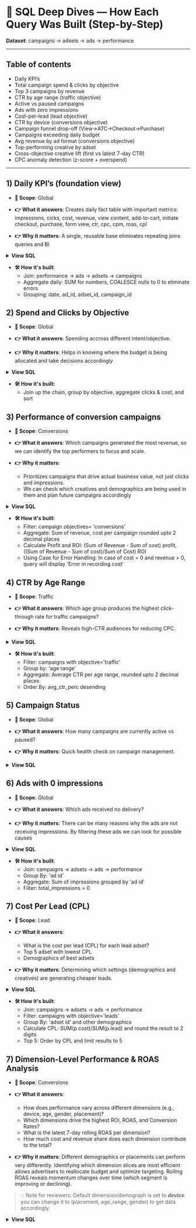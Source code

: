 # 📘 SQL Deep Dives — How Each Query Was Built (Step-by-Step)

**Dataset**: campaigns → adsets → ads → performance

---

## Table of contents
- Daily KPI’s
- Total campaign spend & clicks by objective
- Top 3 campaigns by revenue
- CTR by age range (traffic objective)
- Active vs paused campaigns
- Ads with zero impressions
- Cost-per-lead (lead objective)
- CTR by device (conversions objective)
- Campaign funnel drop-off (View→ATC→Checkout→Purchase)
- Campaigns exceeding daily budget
- Avg revenue by ad format (conversions objective)
- Top-performing creative by adset
- Cross-objective creative lift (first vs latest 7-day CTR)
- CPC anomaly detection (z-score + overspend)

---

## 1) Daily KPI’s (foundation view)
- **🎯 Scope**: Global

- **👉 What it answers**: 
Creates daily fact table with important metrics: impressions, cicks, cost, revenue, view content, add-to-cart, initiate checkout, purchase, form view, ctr, cpc, cpm, roas, cpl

- **👉 Why it matters**: A single, reusable base eliminates repeating joins queries and BI

<details>
<summary><b> View SQL</b></summary>

```sql
SELECT
  p.date::date AS date,
  p.ad_id,
  a.adset_id,
  s.campaign_id,
  ROUND(SUM(p.impressions),2) AS impressions,
  ROUND(SUM(p.clicks),2) AS clicks,
  SUM(p.cost) AS cost,
  SUM(COALESCE(p.revenue,0)) AS revenue,
  SUM(COALESCE(p.view_content,0)) AS view_content,
  SUM(COALESCE(p.add_to_cart,0)) AS add_to_cart,
  SUM(COALESCE(p.initiate_checkout,0)) AS initiate_checkout,
  SUM(COALESCE(p.purchase,0)) AS purchases,
  SUM(COALESCE(p.form_view,0)) AS form_view,
  CASE WHEN SUM(p.impressions) > 0 THEN ROUND(AVG(ctr)::numeric,2) ELSE NULL END AS ctr,
  CASE WHEN SUM(p.clicks) > 0 THEN ROUND(AVG(cpc)::numeric,2) ELSE NULL END AS cpc,
  CASE WHEN SUM(p.impressions) > 0 THEN ROUND(AVG(cpm)::numeric,2) ELSE NULL END AS cpm,
  CASE WHEN SUM(p.cost) > 0 THEN ROUND(SUM(COALESCE(p.revenue,0)::numeric) / SUM(p.cost)::numeric,2) ELSE NULL END AS roas,
  CASE WHEN SUM(COALESCE(p.purchase, 0)) > 0 
       THEN ROUND(SUM(p.cost)::numeric / NULLIF(SUM(COALESCE(p.purchase,0)),0),2) 
       ELSE NULL END AS cpl
FROM performance p
JOIN ads a ON a.ad_id = p.ad_id
JOIN adsets s ON s.adset_id = a.adset_id
JOIN campaigns c ON c.campaign_id = s.campaign_id
GROUP BY 1,2,3,4;
```
</details>

- **🛠️ How it's built**:
  - Join: performance → ads → adsets → campaigns
  - Aggregate daily: SUM for numbers, COALESCE nulls to 0 to eliminate errors
  - Grouping: date, ad_id, adset_id, campaign_id

## 2) Spend and Clicks by Objective
- **🎯 Scope**: Global

- **👉 What it answers**: Spending accross different intent/objective.

- **👉 Why it matters**: Helps in knowing where the budget is being allocated and take decisions accordingly

<details>
<summary><b> View SQL</b></summary>

```sql
SELECT 
	c.objective,
	SUM(p.clicks) AS total_clicks,
	ROUND(SUM(p.cost),2) AS total_cost
FROM campaigns AS c
JOIN adsets AS s
	ON s.campaign_id = c.campaign_id
JOIN ads AS ad
	ON ad.adset_id = s.adset_id
JOIN performance AS p
	ON p.ad_id = ad.ad_id
GROUP BY c.objective
ORDER BY total_clicks DESC
```
</details>

- **🛠️ How it's built**:
  - Join up the chain, group by objective, aggregate clicks & cost, and sort

## 3) Performance of conversion campaigns
- **🎯 Scope**: Conversions

- **👉 What it answers**: Which campaigns generated the most revenue, so we can identify the top performers to focus and scale.

- **👉 Why it matters**: 
  - Prioritizes campaigns that drive actual business value, not just clicks and impressions.
  - We can check which creatives and demographics are being used in them and plan future campaigns accordingly

<details>
<summary><b> View SQL</b></summary>

```sql
SELECT 
	c.campaign_name,
	ROUND(SUM(p.revenue),2) AS total_revenue,
	ROUND(SUM(p.cost),2) AS total_cost,
	ROUND(SUM(p.revenue) - SUM(p.cost),2) AS profit_loss,
	CASE
		WHEN SUM(p.cost) > 0 THEN (ROUND((SUM(p.revenue) - SUM(p.cost))/SUM(p.cost)) * 100)::text
		ELSE 'Error in recording cost'
	END	AS roi
FROM campaigns AS c
JOIN adsets AS s
	ON s.campaign_id = c.campaign_id
JOIN ads AS ad
	ON ad.adset_id = s.adset_id
JOIN performance AS p
	ON p.ad_id = ad.ad_id
WHERE
	c.objective IN('conversions')
GROUP BY c.campaign_name
ORDER BY total_revenue DESC
```
</details>

- **🛠️ How it's built**:
  - Filter: campaign objectives= 'conversions'
  - Aggregate: Sum of revenue, cost per campaign rounded upto 2 decimal places
  - Calculate Profit and ROI: (Sum of Revenue - Sum of cost) profit, ((Sum of Revenue - Sum of cost)/Sum of Cost) ROI
  - Using Case for Error Handling: In case of cost = 0 and revenue > 0, query will display 'Error in recording cost'

## 4) CTR by Age Range
- **🎯 Scope**: Traffic

- **👉 What it answers**: Which age group produces the highest click-through rate for traffic campaigns?

- **👉 Why it matters**: Reveals high-CTR audiences for reducing CPC.

<details>
<summary><b> View SQL</b></summary>

```sql
SELECT 
	s.age_range,
	ROUND(AVG(p.ctr),2) AS avg_ctr_perc
FROM campaigns AS c
JOIN adsets AS s
	ON s.campaign_id = c.campaign_id
JOIN ads AS ad
	ON ad.adset_id = s.adset_id
JOIN performance AS p
	ON p.ad_id = ad.ad_id
WHERE
	c.objective = 'traffic'
GROUP BY s.age_range
ORDER BY avg_ctr_perc DESC
```
</details>

- **🛠️ How it's built**:
  - Filter: campaigns with objective='traffic'
  - Group by: 'age range'
  - Aggregate: Average CTR per age range, rounded upto 2 decimal places
  - Order By: avg_ctr_perc desending

## 5) Campaign Status
- **🎯 Scope**: Global

- **👉 What it answers**: How many campaigns are currently active vs paused?

- **👉 Why it matters**: Quick health check on campaign management.

<details>
<summary><b> View SQL</b></summary>

```sql
SELECT 
	c.status,
	COUNT(c.campaign_id) AS count_of_campaign
FROM campaigns AS c
GROUP BY c.status
```
</details>

## 6) Ads with 0 impressions
- **🎯 Scope**: Global

- **👉 What it answers**: Which ads received no delivery?

- **👉 Why it matters**: There can be many reasons why the ads are not receiving impressions. By filtering these ads we can look for possible causes

<details>
<summary><b> View SQL</b></summary>

```sql
SELECT 
	ad.ad_id,
	SUM(p.impressions) AS total_impressions
FROM campaigns AS c
JOIN adsets AS s
	ON s.campaign_id = c.campaign_id
JOIN ads AS ad
	ON ad.adset_id = s.adset_id
JOIN performance AS p
	ON p.ad_id = ad.ad_id
GROUP BY ad.ad_id
HAVING SUM(p.impressions) = 0
```
</details>

- **🛠️ How it's built**: 
  - Join: campaigns → adsets → ads → performance
  - Group By: 'ad id'
  - Aggregate: Sum of impressions grouped by 'ad id'
  - Filter: total_impressions = 0

## 7) Cost Per Lead (CPL)
- **🎯 Scope**: Lead

- **👉 What it answers**: 
	- What is the cost per lead (CPL) for each lead adset?
	- Top 5 adset with lowest CPL
	- Demographics of best adsets

- **👉 Why it matters**: Determining which settings (demographics and creatives) are generating cheaper leads.

<details>
<summary><b> View SQL</b></summary>

```sql
SELECT 
	s.adset_id,
	ROUND((SUM(p.cost)/SUM(p.lead)),2) AS CPL,
	s.age_range,
	s.placement,
	s.gender,
	s.country
FROM campaigns AS c
JOIN adsets AS s
	ON s.campaign_id = c.campaign_id
JOIN ads AS ad
	ON ad.adset_id = s.adset_id
JOIN performance AS p
	ON p.ad_id = ad.ad_id
WHERE
	c.objective = 'leads'
GROUP BY s.adset_id, s.age_range, s.placement, s.gender, s.country
ORDER BY ROUND((SUM(p.cost)/SUM(p.lead)),2) ASC
LIMIT 5
```
</details>

- **🛠️ How it's built**:
  - Join: campaigns → adsets → ads → performance
  - Filter: campaigns with objective='leads'
  - Group By: 'adset id' and other demographics
  - Calculate CPL: SUM(p.cost)/SUM(p.lead) and round the result to 2 digits
  - Top 5: Order by CPL and limit results to 5

## 7) Dimension-Level Performance & ROAS Analysis
- **🎯 Scope**: Conversions

- **👉 What it answers**: 
	- How does performance vary across different dimensions (e.g., device, age, gender, placement)?
	- Which dimensions drive the highest ROI, ROAS, and Conversion Rates?
	- What is the latest 7-day rolling ROAS per dimension?
	- How much cost and revenue share does each dimension contribute to the total?

- **👉 Why it matters**: Different demographics or placements can perform very differently. Identifying which dimension slices are most efficient allows advertisers to reallocate budget and optimize targeting. Rolling ROAS reveals momentum changes over time (which segment is improving or declining).

> 💡 Note for reviewers: Default dimension/demograph is set to ***device*** you can change it to (placement, age_range, gender) to get data accordingly.

<details>
<summary><b> View SQL</b></summary>

```sql
```sql
WITH conversion_camps AS (
SELECT
	p.date,
	s.device,
	AVG(p.ctr) AS ctr,
	SUM(p.cost) AS cost,
	SUM(p.revenue) AS revenue,
	SUM(p.clicks) AS clicks,
	SUM(p.purchase) AS purchase,
	(SUM(p.revenue)/NULLIF(SUM(p.cost),0)) AS roas
FROM campaigns AS c
JOIN adsets AS s
	ON s.campaign_id = c.campaign_id
JOIN ads AS a
	ON a.adset_id = s.adset_id
JOIN performance AS p
	ON p.ad_id = a.ad_id
WHERE 
	c.objective = 'conversions'
GROUP BY p.date, s.device
ORDER BY s.device ASC, p.date ASC
),

metrics AS (
SELECT 
	device,
	SUM(cost) AS cost,
	SUM(revenue) AS revenue,
	(SUM(revenue) - NULLIF(SUM(cost), 0))/NULLIF(SUM(cost), 0) AS roi,
	AVG(roas) AS roas,
	SUM(purchase)/SUM(clicks) AS conversion_rate,
	AVG(ctr) AS ctr
FROM conversion_camps AS cc
GROUP BY device
),

rolling_roas AS (
SELECT 
	device,
	rolling_roas AS rolling_roas
FROM(
	SELECT
		device,
		date,
		SUM(revenue) OVER w / NULLIF(SUM(cost) OVER w, 0) AS rolling_roas,
      	ROW_NUMBER() OVER (PARTITION BY device ORDER BY date DESC) AS rn
    	FROM conversion_camps
    WINDOW w AS (PARTITION BY device ORDER BY date ROWS BETWEEN 6 PRECEDING AND CURRENT ROW)
  ) r
WHERE rn = 1
),

totals AS (
SELECT
	SUM(cost) AS cost,
	SUM(revenue) AS revenue
FROM conversion_camps
)

SELECT 
	m.device,
	ROUND(m.ctr,2) AS ctr,
	ROUND(m.roi,2) * 100 AS roi,
	ROUND(m.roas,2) AS roas,
	ROUND(m.conversion_rate,2) * 100 AS conversion_rate,
	ROUND(rr.rolling_roas,2) AS rolling_roas,
	ROUND((m.cost/t.cost) * 100,2) AS cost_share,
	ROUND((m.revenue/t.revenue) * 100,2) AS revenue_share
FROM metrics AS m
JOIN rolling_roas AS rr
	ON rr. device = m.device
CROSS JOIN totals AS t
```

- **🛠️ How it's built**:
  1. ***Build dimension-date aggregates***:
	- conversion_camps (CTE)
	- Join: Campaigns → Adsets → Ads → Performance
    - Filter: objective = conversions
	- Group by: date × <chosen dimension> (e.g., device, age_range, gender, placement)
	- Aggregate: CTR, Cost, Revenue, Clicks, Purchases, ROAS
  2. ***Summarize into dimension-level totals***:
    - metrics (CTE)
	- Aggregate across all dates per dimension
	- Calculate:
		- **ROI** = (Revenue – Cost) / Cost
		- **ROAS** = avg of daily ROAS
		- **Conversion Rate** = Purchases / Clicks?
		- **CTR** = avg of daily CTR
  3. ***Compute rolling ROAS***:
	- rolling_roas (CTE) 
	- Window function: 7-day rolling window per dimension
	- Formula: SUM(Revenue) / SUM(Cost) over last 7 days
	- Keep only the most recent row per dimension with ROW_NUMBER()
  4. ***Compute campaign totals***:
	- totals (CTE)
	- Across all dimensions: SUM(Cost), SUM(Revenue) using conversion_camps (CTE)
	- Used as denominator for cost/revenue share
  5. ***Final output***:
	- One row per dimension value showing:
		- CTR (%)
 		- ROI (%)
		- ROAS
		- Conversion Rate (%)
		- Rolling ROAS (latest 7-day)
		- Cost Share (%)
		- Revenue Share (%)


## 8) Coversion Funnel-Drop Off
- **🎯 Scope**: Conversions

- **👉 What it answers**: At which stage are we loosing our customer.

- **👉 Why it matters**: Knowing the stage where the issue is we can work towards a solution to reduce drop-offs.

<details>
<summary><b> View SQL</b></summary>

```sql
With default_table AS (
SELECT
	c.campaign_id,
	SUM(p.view_content) AS view_content,
	SUM(p.add_to_cart) AS add_to_cart,
	SUM(p.initiate_checkout) AS initiate_checkout,
	SUM(p.purchase) AS purchase
FROM performance p
JOIN ads a ON a.ad_id = p.ad_id
JOIN adsets s ON s.adset_id = a.adset_id
JOIN campaigns c ON c.campaign_id = s.campaign_id
WHERE
	c.objective = 'conversions'
GROUP BY c.campaign_id
),
view_content_tbl AS (
SELECT
	campaign_id,
	'View Content' AS conversion_event,
	COALESCE(view_content,0) AS total_events,
	1 AS stager
FROM default_table
),
atc_tbl AS (
SELECT
	campaign_id,
	'Add To Cart' AS conversion_event,
	COALESCE(add_to_cart,0) AS total_events,
	2 AS stager
FROM default_table
),
initiate_checkout_tbl AS (
SELECT
	campaign_id,
	'Initiate Checkout' AS conversion_event,
	COALESCE(initiate_checkout,0) AS total_events,
	3 AS stager
FROM default_table
),
purchase_tbl AS (
SELECT
	campaign_id,
	'Purchase' AS conversion_event,
	COALESCE(purchase,0) AS total_events,
	4 AS stager
FROM default_table
),
new_tbl AS (
SELECT campaign_id, conversion_event, total_events, 
COALESCE(
	LAG(total_events) OVER (PARTITION BY campaign_id ORDER BY stager ASC),
	0) AS lag_col 
FROM
(SELECT * FROM view_content_tbl
UNION ALL
SELECT * FROM atc_tbl
UNION ALL
SELECT * FROM initiate_checkout_tbl
UNION ALL
SELECT * FROM purchase_tbl
ORDER BY campaign_id DESC, stager ASC)
)

SELECT 
	campaign_id,
	conversion_event,
	total_events,
	CASE
	     WHEN lag_col = 0 THEN 0
	     ELSE ROUND(((lag_col - total_events)*100.00/lag_col),2)
	END AS drop_off_rate_percnt

FROM new_tbl
```
</details>

- **🛠️ How it's built**:
  1. ***Build campaign-level totals***:
	- default_table (CTE)
	- Join: Performance → Ads → Adsets → Campaigns
    - Filter: objective = conversions
	- Aggregate: Sum of view_content, add_to_cart, initiate_checkout, purchase
  2. ***Unpivot into stage tables***:
    - view_content_tbl, atc_tbl, initiate_checkout_tbl, purchase_tbl (CTE's)
	- Convert wide totals → long format with (campaign, stage, total_events)
	- Attach a stage order: 1=View Content → 2=ATC → 3=Checkout → 4=Purchase
  3. ***Union and compute previous stage***:
	- new_tbl (CTE) 
	- UNION ALL stage tables
	- Use LAG(total_events) to fetch previous stage total per campaign
	- Guard with COALESCE() for the first stage
  4. ***Final output***:
	- drop_off_rate_percnt = (prev - current)/prev * 100
	- Returns one row per (campaign, stage) showing % loss at that step

## 9) CTR by Device
- **🎯 Scope**: Conversions

- **👉 What it answers**: Which devices (mobile, desktop, etc.) deliver the highest CTR for conversion campaigns?

- **👉 Why it matters**: Optimizes spend toward best-performing devices.

<details>
<summary><b> View SQL</b></summary>

```sql
SELECT 
	s.device,
	ROUND(AVG(ctr),2) AS avg_ctr
FROM campaigns AS c
JOIN adsets AS s
	ON s.campaign_id = c.campaign_id
JOIN ads AS ad
	ON ad.adset_id = s.adset_id
JOIN performance AS p
	ON p.ad_id = ad.ad_id
WHERE
	c.objective = 'conversions'
GROUP BY s.device
```
</details>

- **🛠️ How it's built**:
  - Join: campaigns → adsets → ads → performance
  - Group By: 'device'
  - Aggregate: Average CTR rounded upto 2 decimal places

## 10) Detecting Overspend
- **🎯 Scope**: Global

- **👉 What it answers**: Which campaigns spent more than their assigned daily budget?

- **👉 Why it matters**:
  - Usually meta overspends 10-15% of it's assigned budget.
  - This query helps in detecting any major overspend.

<details>
<summary><b> View SQL</b></summary>

```sql
SELECT
  s.campaign_id,
  p.date,
  SUM(p.cost)        AS total_spend,
  SUM(s.daily_budget) AS total_budget,
  (SUM(p.cost) - SUM(s.daily_budget)) AS overspend_amount
FROM performance p
JOIN ads a
  ON p.ad_id = a.ad_id
JOIN adsets s
  ON a.adset_id = s.adset_id
GROUP BY
  s.campaign_id,
  p.date
HAVING
  SUM(p.cost) > SUM(s.daily_budget);
```
</details>

- **🛠️ How it's built**:
  - Join: performance → ads → adsets
  - Group By: campaign id, date
  - Aggregate: Sum of daily cost and daily budget
  - Calculating Overspend: SUM(cost) - SUM(daily_budget)
  - Filter: Show entried where cost > daily budget

## 11) Revenue by ad format
- **🎯 Scope**: Conversions

- **👉 What it answers**: Which ad formats (video, carousel, image) drive the most revenue in conversion campaigns?

- **👉 Why it matters**: Guides creative format investment.

<details>
<summary><b> View SQL</b></summary>

```sql
SELECT
  a.ad_format,
  ROUND(AVG(p.revenue),2) AS avg_revenue
FROM performance p
JOIN ads a
  ON p.ad_id = a.ad_id
JOIN adsets s
  ON a.adset_id = s.adset_id
JOIN campaigns c
  ON c.campaign_id = s.campaign_id
WHERE
  c.objective = 'conversions'
GROUP BY
  a.ad_format
```
</details>

- **🛠️ How it's built**:
  - Join: performance → ads → adsets -> campaigns
  - Group By: ad format
  - Aggregate: Average revenue rounded upto 2 decimals

## 12) Top Creative by adset
- **🎯 Scope**: Global

- **👉 What it answers**: Which creative delivers the highest CTR within each adset?

- **👉 Why it matters**: Reveals best-performing creatives for scaling.

<details>
<summary><b> View SQL</b></summary>

```sql
WITH my_cte AS (SELECT
  s.adset_id,
  a.creative_name,
  ROUND(AVG(p.ctr),2) AS avg_ctr
FROM performance p
JOIN ads a
  ON p.ad_id = a.ad_id
JOIN adsets s
  ON a.adset_id = s.adset_id
JOIN campaigns c
  ON c.campaign_id = s.campaign_id
GROUP BY
  s.adset_id, a.creative_name
),
ranked_creatives  AS (
SELECT 
	adset_id,
	creative_name,
	avg_ctr,
	ROW_NUMBER() OVER (PARTITION BY adset_id ORDER BY avg_ctr DESC) AS rank_num
FROM my_cte
)

SELECT 
	adset_id,
	creative_name,
	avg_ctr
FROM ranked_creatives 
WHERE rank_num = 1
```
</details>

- **🛠️ How it's built**:
  1. ***Build adset-level creative CTR totals:***:
	- my_cte (CTE)
	- Join: Performance → Ads → Adsets → Campaigns
    - Group by: adset id, creative name
	- Aggregate: Avergae CTR upto 2 decimal places
  2. ***Rank creatives within each adset***:
    - ranked_creatives (CTE)
	- ROW_NUMBER() PARTITION BY adset_id ORDER BY avg_ctr DESC
	- Highest-CTR creative in each adset gets rank_num = 1
  4. ***Final output***:
	- Filter: WHERE rank_num = 1
	- Return: one row per adset id with its best creative name and avg ctr

## 13) Rolling 7-day ROAS
- **🎯 Scope**: Conversion, Traffic

- **👉 What it answers**: How does campaign ROAS trend over the last 7 days compared to the prior 7 days?

- **👉 Why it matters**: Daily ROAS fluctuates a lot due to many factors. A 7-day rolling window smooths this volatility and shows whether ROI is improving or dropping week over week.

<details>
<summary><b> View SQL</b></summary>

```sql
WITH daily AS (
  SELECT
    c.campaign_id,
    p.date,
    SUM(p.revenue) AS day_revenue,
    SUM(p.cost) AS day_cost
  FROM performance p
  JOIN ads a ON a.ad_id = p.ad_id
  JOIN adsets s ON s.adset_id = a.adset_id
  JOIN campaigns c ON c.campaign_id = s.campaign_id
  WHERE c.objective IN ('conversions','traffic')
  GROUP BY c.campaign_id, p.date
),
rolling AS (
  SELECT
    campaign_id,
    date,
    SUM(day_revenue) OVER (PARTITION BY campaign_id ORDER BY date ROWS BETWEEN 6 PRECEDING AND CURRENT ROW) AS rev_7d,
    SUM(day_cost) OVER (PARTITION BY campaign_id ORDER BY date ROWS BETWEEN 6 PRECEDING AND CURRENT ROW) AS cost_7d
  FROM daily
),
roas AS (
  SELECT
    campaign_id,
    date,
    CASE WHEN cost_7d = 0 THEN NULL ELSE rev_7d / cost_7d END AS roas_7d
  FROM rolling
),
final AS (
  SELECT
    campaign_id,
    date,
    roas_7d,
    LAG(roas_7d, 7) OVER (PARTITION BY campaign_id ORDER BY date) AS prev_roas_7d,
    ROW_NUMBER() OVER (PARTITION BY campaign_id ORDER BY date DESC) AS rn
  FROM roas
)

SELECT
  campaign_id,
  date,
  ROUND(roas_7d, 2) AS current_week_roas,
  ROUND(prev_roas_7d, 2) AS prev_week_roas,
  ROUND( (roas_7d - prev_roas_7d) / NULLIF(prev_roas_7d, 0) * 100, 2) AS seven_day_roas_change
FROM final
WHERE rn = 1
  AND prev_roas_7d IS NOT NULL;
```
</details>

- **🛠️ How it's built**:
  1. ***Build Daily Totals***:
	 - daily (CTE)
	 - Join: Performance → Ads → Adsets → Campaigns
	 - Group by: campaign id, date
	 - Aggregate: Sum of spend and revenue
  2. ***Apply rolling window***: 
     - rolling (CTE)
	 - Use SUM(...) OVER (ROWS BETWEEN 6 PRECEDING AND CURRENT ROW) from (daily CTE) to calculate 7-day spend and revenue (rolling CTE).
  3. ***Calculate ROAS***: 
     - roas (CTE)
	 - Divide 7-day rolling revenue / 7-day rolling cost.
  4. ***Compare to prior week***: 
     - final (CTE)
	 - Use LAG(roas_7d, 7) to fetch ROAS from the previous 7-day period.
  5. ***Final output***: 
     - Current vs previous ROAS side by side, plus % change.

## 14) Cross-objective creative lift
- **🎯 Scope**: Global

- **👉 What it answers**: How did creative CTR change between its first 7 days vs most recent 7 days?

- **👉 Why it matters**: Helps detect fatigue or creative improvement.

<details>
<summary><b> View SQL</b></summary>

```sql
WITH my_cte AS (
SELECT 
	a.creative_name,
	p.date,
	AVG(p.ctr) OVER (PARTITION BY a.creative_name ORDER BY p.date ROWS BETWEEN 6 PRECEDING AND CURRENT ROW ) AS avg_ctr
FROM performance p
JOIN ads a
ON a.ad_id = p.ad_id
JOIN adsets s
ON s.adset_id = a.adset_id
JOIN campaigns c
ON c.campaign_id = s.campaign_id
ORDER BY a.creative_name ASC
),
avg_rolling_ctr AS (
	SELECT
		creative_name,
		date,
		rolling_avg,
		row_num,
		MAX(row_num) OVER(PARTITION BY creative_name) AS max_date_num
	FROM(
		SELECT 
			creative_name,
			date,
			avg_ctr AS rolling_avg,
			ROW_NUMBER() OVER (PARTITION BY creative_name ORDER BY date ASC) AS row_num
		FROM my_cte
	)
),
filtered_dates AS (
	SELECT
		creative_name,
		date,
		rolling_avg,
		LAG(rolling_avg) OVER (PARTITION BY creative_name ORDER BY date) AS prev_rolling_avg,
		row_num
	FROM avg_rolling_ctr
	WHERE
		max_date_num > 14
		AND
		(row_num = 7
		OR 
		row_num = max_date_num)
)

SELECT 
	creative_name,
	ROUND(((rolling_avg-prev_rolling_avg)/prev_rolling_avg)*100,2) AS creative_life_perc
FROM filtered_dates
WHERE prev_rolling_avg IS NOT NULL
```
</details>

- **🛠️ How it's built**:
  1. ***Build creative-level rolling totals***:
	- my_cte (CTE)
	- Join: Performance → Ads → Adsets → Campaigns
  	- Aggregate: 7-day moving average CTR per (creative_name, date) using AVG(ctr) OVER (PARTITION BY creative_name ORDER BY date ROWS BETWEEN 6 PRECEDING AND CURRENT ROW)
	- One row per creative/day with avg_ctr (rolling 7-day CTR)
  2. ***Index timeline & carry rolling average***:
	- avg_rolling_ctr (CTE)
	- Add row_num per creative (ROW_NUMBER() ORDER BY date).
	- Compute max_date_num per creative to know the series length
  3. ***Select comparison checkpoints***:
	- filtered_dates (CTE)
	- Ensuring timeline: max_date_num > 14 (need at least 2 weeks)
	- Early dates average: row_num = 7 (first complete 7-day average)
	- Latest dates average: row_num = max_date_num (most recent 7-day average)
	- Getting prev_rolling_avg via LAG(rolling_avg) so latest row carries both values
  4. ***Final output***:
	- creative_lift_pct = (latest_7d − early_7d) / early_7d × 100 (rounded to 2 decimals)
	- Returns one row per creative with its % 

## 15) CPC anomaly detection (z-score)
- **🎯 Scope**: Global

- **👉 What it answers**: Which were the days where we got unexpected metrics and what was the real reason behind it.

- **👉 Why it matters**:  Occasionally CPC spikes due to auction competition, audience saturation, or poor targeting. Detecting anomalies quickly prevents wasted spend.

<details>
<summary><b> View SQL</b></summary>

```sql
WITH standarad_dev AS (
	SELECT
		s.adset_id,
		p.date,
		ROUND(((p.cpc - AVG(p.cpc) OVER (PARTITION BY s.adset_id))/STDDEV(p.cpc) OVER (PARTITION BY s.adset_id)),2) AS z_score
	FROM performance p
	JOIN ads a
		ON a.ad_id = p.ad_id
	JOIN adsets s
		ON s.adset_id = a.adset_id
	JOIN campaigns c
		ON c.campaign_id = s.campaign_id
),
overspend AS (
	SELECT
		s.adset_id,
		p.date,
		s.daily_budget,
		SUM(p.cost) AS daily_cost,
		ROUND(((SUM(p.cost)-s.daily_budget)/s.daily_budget)*100,2) AS overspend_perc
	FROM performance p
	JOIN ads a
		ON a.ad_id = p.ad_id
	JOIN adsets s
		ON s.adset_id = a.adset_id
	JOIN campaigns c
		ON c.campaign_id = s.campaign_id
	GROUP BY 
		s.adset_id,
		p.date,
		s.daily_budget
)

SELECT 
		stdev.adset_id,
		stdev.date,
		stdev.z_score,
		os.daily_budget,
		os.daily_cost,
		os.overspend_perc,
	CASE
		WHEN stdev.z_score >= 2 AND os.overspend_perc > 0 THEN 'Critical: High CPC + Overspend'
		WHEN stdev.z_score < 2 AND os.overspend_perc > 0 THEN 'Check: CPC Normal - Overspend'
		WHEN stdev.z_score >= 2 AND os.overspend_perc <= 0 THEN 'Check: CPC High - No Overspend'
		ELSE 'Everything is Fine!!'
	END AS alert
FROM standarad_dev AS stdev
JOIN overspend os
	ON os.adset_id = stdev.adset_id AND os.date = stdev.date
WHERE
	z_score > 2
ORDER BY adset_id, date
```
</details>

- **🛠️ How it's built**:
  1. ***Calculate z-scores***: 
	- standarad_dev (CTE)
	- For each adset/day, compute z_score = (cpc - mean) / stddev (standarad_dev CTE).
  2. ***Check overspend***: 
	- overspend (CTE)
	- Compare actual spend vs assigned budget and compute overspend % (overspend CTE).
  3. ***Combine results***: 
	- Join CPC anomalies with overspend data.
  4. ***Flag severity***:
	- Use a CASE expression to tag:
		- Critical: High CPC + Overspend
		- Check: CPC Normal + Overspend
		- Check: CPC High + No Overspend
		- Everything is Fine

